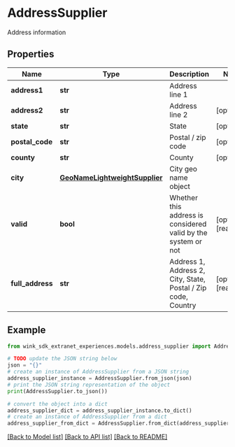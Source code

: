 # AddressSupplier

Address information

## Properties

Name | Type | Description | Notes
------------ | ------------- | ------------- | -------------
**address1** | **str** | Address line 1 | 
**address2** | **str** | Address line 2 | [optional] 
**state** | **str** | State | [optional] 
**postal_code** | **str** | Postal / zip code | [optional] 
**county** | **str** | County | [optional] 
**city** | [**GeoNameLightweightSupplier**](GeoNameLightweightSupplier.md) | City geo name object | 
**valid** | **bool** | Whether this address is considered valid by the system or not | [optional] [readonly] 
**full_address** | **str** | Address 1, Address 2, City, State, Postal / Zip code, Country | [optional] [readonly] 

## Example

```python
from wink_sdk_extranet_experiences.models.address_supplier import AddressSupplier

# TODO update the JSON string below
json = "{}"
# create an instance of AddressSupplier from a JSON string
address_supplier_instance = AddressSupplier.from_json(json)
# print the JSON string representation of the object
print(AddressSupplier.to_json())

# convert the object into a dict
address_supplier_dict = address_supplier_instance.to_dict()
# create an instance of AddressSupplier from a dict
address_supplier_from_dict = AddressSupplier.from_dict(address_supplier_dict)
```
[[Back to Model list]](../README.md#documentation-for-models) [[Back to API list]](../README.md#documentation-for-api-endpoints) [[Back to README]](../README.md)


